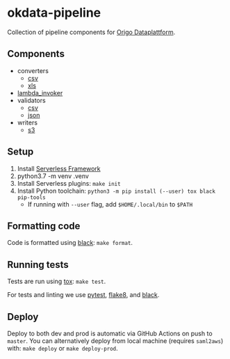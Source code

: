 # okdata-pipeline

Collection of pipeline components for [Origo
Dataplattform](https://oslokommune.github.io/dataplattform/).

## Components

- converters
  - [csv](doc/converters/csv.md)
  - [xls](doc/converters/xls.md)
- [lambda_invoker](doc/lambda_invoker.md)
- validators
  - [csv](doc/validators/csv.md)
  - [json](doc/validators/json.md)
- writers
  - [s3](doc/writers/s3.md)

## Setup

1. Install [Serverless Framework](https://serverless.com/framework/docs/getting-started/)
2. python3.7 -m venv .venv
3. Install Serverless plugins: `make init`
4. Install Python toolchain: `python3 -m pip install (--user) tox black pip-tools`
   - If running with `--user` flag, add `$HOME/.local/bin` to `$PATH`

## Formatting code

Code is formatted using [black](https://pypi.org/project/black/): `make format`.

## Running tests

Tests are run using [tox](https://pypi.org/project/tox/): `make test`.

For tests and linting we use [pytest](https://pypi.org/project/pytest/),
[flake8](https://pypi.org/project/flake8/), and
[black](https://pypi.org/project/black/).

## Deploy

Deploy to both dev and prod is automatic via GitHub Actions on push to
`master`. You can alternatively deploy from local machine (requires `saml2aws`)
with: `make deploy` or `make deploy-prod`.
